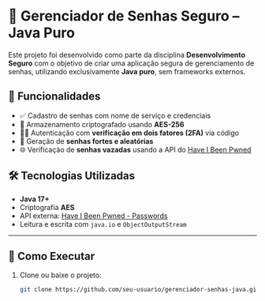 # 🔐 Gerenciador de Senhas Seguro – Java Puro

Este projeto foi desenvolvido como parte da disciplina **Desenvolvimento Seguro** com o objetivo de criar uma aplicação segura de gerenciamento de senhas, utilizando exclusivamente **Java puro**, sem frameworks externos.

## 📌 Funcionalidades

- ✅ Cadastro de senhas com nome de serviço e credenciais
- 🔐 Armazenamento criptografado usando **AES-256**
- 🧑‍💻 Autenticação com **verificação em dois fatores (2FA)** via código
- 🎲 Geração de **senhas fortes e aleatórias**
- 🌐 Verificação de **senhas vazadas** usando a API do [Have I Been Pwned](https://haveibeenpwned.com/)

## 🛠️ Tecnologias Utilizadas

- **Java 17+**
- Criptografia **AES**
- API externa: [Have I Been Pwned - Passwords](https://haveibeenpwned.com/API/v3#SearchingPwnedPasswordsByRange)
- Leitura e escrita com `java.io` e `ObjectOutputStream`

---

## 🚀 Como Executar

1. Clone ou baixe o projeto:
   ```bash
   git clone https://github.com/seu-usuario/gerenciador-senhas-java.git
